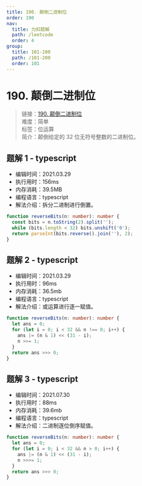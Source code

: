 ```yaml
---
title: 190. 颠倒二进制位
order: 190
nav:
  title: 力扣题解
  path: /leetcode
  order: 4
group:
  title: 101-200
  path: /101-200
  order: 101
---
```


# 190. 颠倒二进制位

> 链接：[190. 颠倒二进制位](https://leetcode-cn.com/problems/reverse-bits/)  
> 难度：简单  
> 标签：位运算  
> 简介：颠倒给定的 32 位无符号整数的二进制位。

## 题解 1 - typescript

- 编辑时间：2021.03.29
- 执行用时：156ms
- 内存消耗：39.5MB
- 编程语言：typescript
- 解法介绍：拆分二进制进行倒置。

```typescript
function reverseBits(n: number): number {
  const bits = n.toString(2).split('');
  while (bits.length < 32) bits.unshift('0');
  return parseInt(bits.reverse().join(''), 2);
}
```

## 题解 2 - typescript

- 编辑时间：2021.03.29
- 执行用时：96ms
- 内存消耗：36.5mb
- 编程语言：typescript
- 解法介绍：或运算进行逐一赋值。

```typescript
function reverseBits(n: number): number {
  let ans = 0;
  for (let i = 0; i < 32 && n !== 0; i++) {
    ans |= (n & 1) << (31 - i);
    n >>= 1;
  }
  return ans >>> 0;
}
```

## 题解 3 - typescript

- 编辑时间：2021.07.30
- 执行用时：88ms
- 内存消耗：39.6mb
- 编程语言：typescript
- 解法介绍：二进制逐位倒序赋值。

```typescript
function reverseBits(n: number): number {
  let ans = 0;
  for (let i = 0; i < 32 && n > 0; i++) {
    ans |= (n & 1) << (31 - i);
    n >>>= 1;
  }
  return ans >>> 0;
}
```
